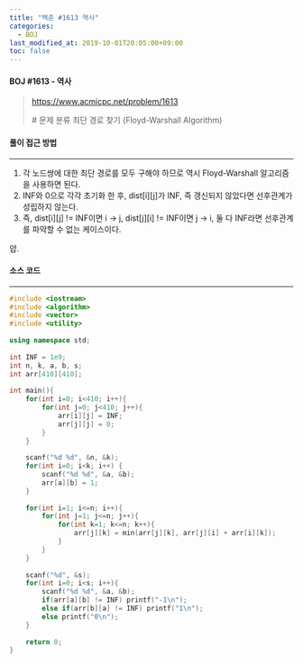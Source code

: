 ```yaml
---
title: "백준 #1613 역사"
categories: 
  - BOJ
last_modified_at: 2019-10-01T20:05:00+09:00
toc: false
---
```


#### BOJ #1613 - 역사

> https://www.acmicpc.net/problem/1613
>
> \# 문제 분류
> 최단 경로 찾기 (Floyd-Warshall Algorithm)



#### 풀이 접근 방법 

---

1. 각 노드쌍에 대한 최단 경로를 모두 구해야 하므로 역시 Floyd-Warshall 알고리즘을 사용하면 된다.
2. INF와 0으로 각각 초기화 한 후, dist\[i][j]가 INF, 즉 갱신되지 않았다면 선후관계가 성립하지 않는다.
3. 즉, dist\[i][j] != INF이면 i → j, dist\[j][i] != INF이면 j → i, 둘 다 INF라면 선후관계를 파악할 수 없는 케이스이다.

얍.



#### 소스 코드

---

``` c++
#include <iostream>
#include <algorithm>
#include <vector>
#include <utility>
 
using namespace std;
 
int INF = 1e9;
int n, k, a, b, s;
int arr[410][410];
 
int main(){
    for(int i=0; i<410; i++){
        for(int j=0; j<410; j++){
            arr[i][j] = INF;
            arr[j][j] = 0;
        }
    }
 
    scanf("%d %d", &n, &k);
    for(int i=0; i<k; i++) {
        scanf("%d %d", &a, &b);
        arr[a][b] = 1;
    }
 
    for(int i=1; i<=n; i++){
        for(int j=1; j<=n; j++){
            for(int k=1; k<=n; k++){
                arr[j][k] = min(arr[j][k], arr[j][i] + arr[i][k]);
            }
        }
    }
 
    scanf("%d", &s);
    for(int i=0; i<s; i++){
        scanf("%d %d", &a, &b);
        if(arr[a][b] != INF) printf("-1\n");
        else if(arr[b][a] != INF) printf("1\n");
        else printf("0\n");
    }
 
    return 0;
}
```

